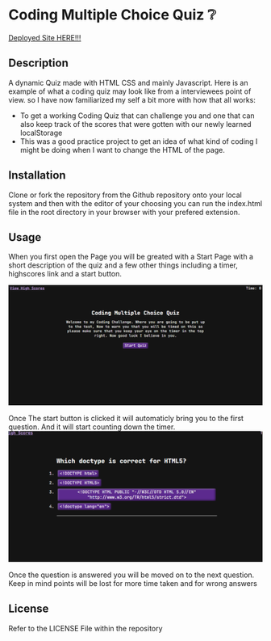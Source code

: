 # Coding Multiple Choice Quiz ❔

[Deployed Site HERE!!!](https://nateayye.github.io/coding-multiple-choice-quiz/)

## Description

A dynamic Quiz made with HTML CSS and mainly Javascript. Here is an example of what a coding quiz may look like from a interviewees point of view. so I have now familiarized my self a bit more with how that all works:

- To get a working Coding Quiz that can challenge you and one that can also keep track of the scores that were gotten with our newly learned localStorage
- This was a good practice project to get an idea of what kind of coding I might be doing when I want to change the HTML of the page.

## Installation

Clone or fork the repository from the Github repository onto your local system and then with the editor of your choosing you can run the index.html file in the root directory in your browser with your prefered extension.

## Usage

When you first open the Page you will be greated with a Start Page with a short description of the quiz and a few other things including a timer, highscores link and a start button.

![Start Page](./assets/images/Screenshot%202023-04-13%20155827.png)

Once The start button is clicked it will automaticly bring you to the first question.
And it will start counting down the timer.
![Question Page](./assets/images/Screenshot%202023-04-13%20155909.png)

Once the question is answered you will be moved on to the next question.
Keep in mind points will be lost for more time taken and for wrong answers

## License

Refer to the LICENSE File within the repository
